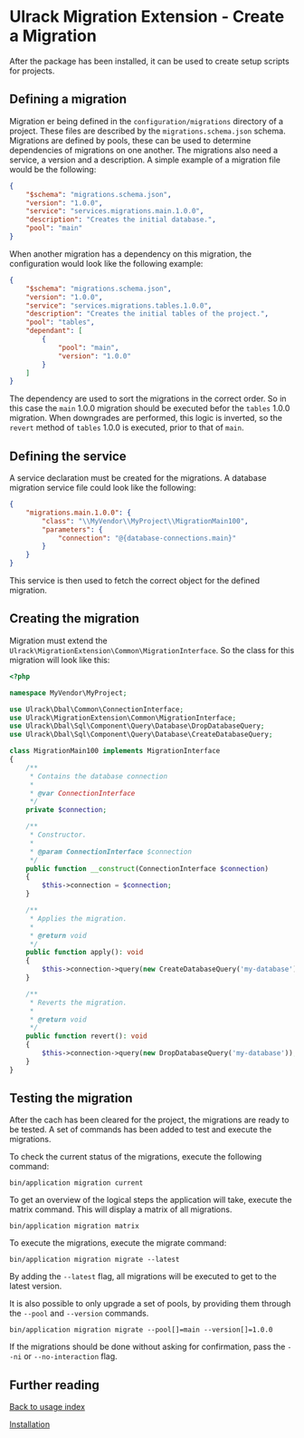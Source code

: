 # Ulrack Migration Extension - Create a Migration

After the package has been installed, it can be used to create setup scripts
for projects.

## Defining a migration

Migration er being defined in the `configuration/migrations` directory of a
project. These files are described by the `migrations.schema.json` schema.
Migrations are defined by pools, these can be used to determine dependencies of
migrations on one another. The migrations also need a service, a version and a
description. A simple example of a migration file would be the following:

```json
{
    "$schema": "migrations.schema.json",
    "version": "1.0.0",
    "service": "services.migrations.main.1.0.0",
    "description": "Creates the initial database.",
    "pool": "main"
}
```

When another migration has a dependency on this migration, the configuration
would look like the following example:

```json
{
    "$schema": "migrations.schema.json",
    "version": "1.0.0",
    "service": "services.migrations.tables.1.0.0",
    "description": "Creates the initial tables of the project.",
    "pool": "tables",
    "dependant": [
        {
            "pool": "main",
            "version": "1.0.0"
        }
    ]
}
```

The dependency are used to sort the migrations in the correct order. So in this
case the `main` 1.0.0 migration should be executed befor the `tables` 1.0.0
migration. When downgrades are performed, this logic is inverted, so the `revert`
method of `tables` 1.0.0 is executed, prior to that of `main`.

## Defining the service

A service declaration must be created for the migrations. A database migration
service file could look like the following:

```json
{
    "migrations.main.1.0.0": {
        "class": "\\MyVendor\\MyProject\\MigrationMain100",
        "parameters": {
            "connection": "@{database-connections.main}"
        }
    }
}
```

This service is then used to fetch the correct object for the defined migration.

## Creating the migration

Migration must extend the `Ulrack\MigrationExtension\Common\MigrationInterface`.
So the class for this migration will look like this:
```php
<?php

namespace MyVendor\MyProject;

use Ulrack\Dbal\Common\ConnectionInterface;
use Ulrack\MigrationExtension\Common\MigrationInterface;
use Ulrack\Dbal\Sql\Component\Query\Database\DropDatabaseQuery;
use Ulrack\Dbal\Sql\Component\Query\Database\CreateDatabaseQuery;

class MigrationMain100 implements MigrationInterface
{
    /**
     * Contains the database connection
     *
     * @var ConnectionInterface
     */
    private $connection;

    /**
     * Constructor.
     *
     * @param ConnectionInterface $connection
     */
    public function __construct(ConnectionInterface $connection)
    {
        $this->connection = $connection;
    }

    /**
     * Applies the migration.
     *
     * @return void
     */
    public function apply(): void
    {
        $this->connection->query(new CreateDatabaseQuery('my-database'));
    }

    /**
     * Reverts the migration.
     *
     * @return void
     */
    public function revert(): void
    {
        $this->connection->query(new DropDatabaseQuery('my-database'));
    }
}

```

## Testing the migration

After the cach has been cleared for the project, the migrations are ready to be
tested. A set of commands has been added to test and execute the migrations.

To check the current status of the migrations, execute the following command:
```
bin/application migration current
```

To get an overview of the logical steps the application will take, execute the
matrix command. This will display a matrix of all migrations.
```
bin/application migration matrix
```

To execute the migrations, execute the migrate command:
```
bin/application migration migrate --latest
```

By adding the `--latest` flag, all migrations will be executed to get to the
latest version.

It is also possible to only upgrade a set of pools, by providing them through
the `--pool` and `--version` commands.
```
bin/application migration migrate --pool[]=main --version[]=1.0.0
```

If the migrations should be done without asking for confirmation, pass the `--ni`
or `--no-interaction` flag.

## Further reading

[Back to usage index](index.md)

[Installation](installation.md)
